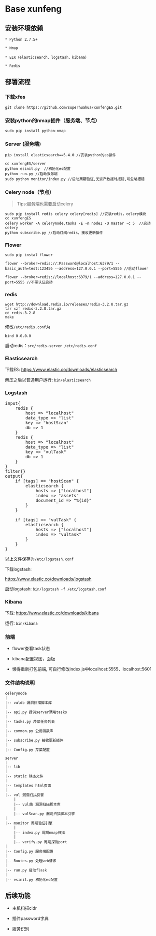 # Base xunfeng

## 安装环境依赖

    * Python 2.7.5+ 

    * Nmap

    * ELK（elasticsearch、logstash、kibana）

    * Redis

## 部署流程

### 下载xfes

`git clone https://github.com/superhuahua/xunfengES.git`

### 安装python的nmap插件（服务端、节点）

`sudo pip install python-nmap`

### Server (服务端)

```
pip install elasticsearch==5.4.0 //安装python的es插件

cd xunfengES/server
python esinit.py  //初始化es配置
python run.py //启动服务端
sudo python monitor/index.py //启动周期验证,无资产数据时报错,可忽略报错
```

### Celery node（节点）

> Tips:服务端也需要启动celery

```
sudo pip install redis celery celery[redis] //安装redis，celery模块
cd xunfengES
celery worker -A celerynode.tasks -E -n node1 -Q master -c 5  //启动celery
python subscribe.py //启动订阅redis，接收更新插件
```

### Flower

```
sudo pip instal flower

flower --broker=redis://:Password@localhost:6379/1 --basic_auth=test:123456 --address=127.0.0.1 --port=5555 //启动flower

flower --broker=redis://localhost:6379/1 --address=127.0.0.1 --port=5555 //不带认证启动

```

### redis

```
wget http://download.redis.io/releases/redis-3.2.8.tar.gz
tar xzf redis-3.2.8.tar.gz
cd redis-3.2.8
make
```

修改`/etc/redis.conf`为

```
bind 0.0.0.0
```

启动redis：`src/redis-server /etc/redis.conf`

### Elasticsearch
下载ES: <https://www.elastic.co/downloads/elasticsearch>

解压之后以普通用户运行: `bin/elasticsearch`

### Logstash
<pre>
input{
    redis {
        host => "localhost"
        data_type => "list"
        key => "hostScan"
        db => 1
    }
    redis {
        host => "localhost"
        data_type => "list"
        key => "vulTask"
        db => 1
    }
}
filter{}
output{
    if [tags] == "hostScan" {
        elasticsearch {
            hosts => ["localhost"]
            index => "assets"
            document_id => "%{id}"
        }       
    }

    if [tags] == "vulTask" {
        elasticsearch {
            hosts => ["localhost"]
            index => "vultask"
        }
    }
}
</pre>

以上文件保存为`/etc/logstash.conf`

下载logstash:

<https://www.elastic.co/downloads/logstash>

启动logstash: `bin/logstash -f /etc/logstash.conf`


### Kibana

下载: <https://www.elastic.co/downloads/kibana>

运行: `bin/kibana`

### 前端

* flower查看task状态

* kibana配置视图，面板

* 懒得重新打包前端, 可自行修改index.js中localhost:5555、localhost:5601

### 文件结构说明

    celerynode
    |
    |-- vuldb 漏洞扫描脚本库
    |
    |-- api.py 提供server调用tasks
    |
    |-- tasks.py 芹菜任务列表
    |
    |-- common.py 公用函数库
    |
    |-- subscribe.py 接收更新插件
    |
    |-- Config.py 芹菜配置
    
    server
    |
    |-- lib 
    |
    |-- static 静态文件
    |
    |-- templates html页面
    |
    |-- vul 漏洞扫描引擎
        |
        |-- vuldb 漏洞扫描脚本库
        |
        |-- vulScan.py 漏洞扫描脚本引擎
    |
    |-- monitor 周期验证引擎
        |
        |-- index.py 周期nmap扫描
        |
        |-- verify.py 周期探测port
    |
    |-- Config.py 服务端配置
    |
    |-- Routes.py 处理web请求
    |
    |-- run.py 启动flask
    |
    |-- esinit.py 初始化es配置

## 后续功能

* 主机扫描cidr

* 插件password字典

* 服务识别